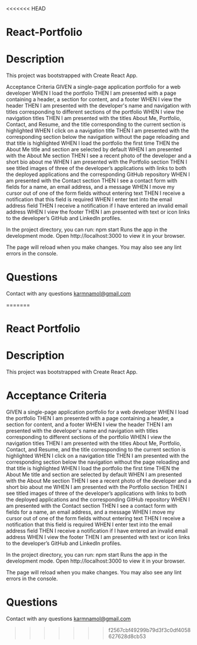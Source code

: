 <<<<<<< HEAD
 #  React-Portfolio


# Description
This project was bootstrapped with Create React App.

Acceptance Criteria
GIVEN a single-page application portfolio for a web developer WHEN I load the portfolio THEN I am presented with a page containing a header, a section for content, and a footer WHEN I view the header THEN I am presented with the developer's name and navigation with titles corresponding to different sections of the portfolio WHEN I view the navigation titles THEN I am presented with the titles About Me, Portfolio, Contact, and Resume, and the title corresponding to the current section is highlighted WHEN I click on a navigation title THEN I am presented with the corresponding section below the navigation without the page reloading and that title is highlighted WHEN I load the portfolio the first time THEN the About Me title and section are selected by default WHEN I am presented with the About Me section THEN I see a recent photo of the developer and a short bio about me WHEN I am presented with the Portfolio section THEN I see titled images of three of the developer’s applications with links to both the deployed applications and the corresponding GitHub repository WHEN I am presented with the Contact section THEN I see a contact form with fields for a name, an email address, and a message WHEN I move my cursor out of one of the form fields without entering text THEN I receive a notification that this field is required WHEN I enter text into the email address field THEN I receive a notification if I have entered an invalid email address WHEN I view the footer THEN I am presented with text or icon links to the developer’s GitHub and LinkedIn profiles.

In the project directory, you can run:
npm start
Runs the app in the development mode.
Open http://localhost:3000 to view it in your browser.

The page will reload when you make changes.
You may also see any lint errors in the console.

# Questions
Contact with any questions karmnamol@gmail.com


=======
# React Portfolio



# Description
This project was bootstrapped with Create React App.

 # Acceptance Criteria
GIVEN a single-page application portfolio for a web developer WHEN I load the portfolio THEN I am presented with a page containing a header, a section for content, and a footer WHEN I view the header THEN I am presented with the developer's name and navigation with titles corresponding to different sections of the portfolio WHEN I view the navigation titles THEN I am presented with the titles About Me, Portfolio, Contact, and Resume, and the title corresponding to the current section is highlighted WHEN I click on a navigation title THEN I am presented with the corresponding section below the navigation without the page reloading and that title is highlighted WHEN I load the portfolio the first time THEN the About Me title and section are selected by default WHEN I am presented with the About Me section THEN I see a recent photo of the developer and a short bio about me WHEN I am presented with the Portfolio section THEN I see titled images of three of the developer’s applications with links to both the deployed applications and the corresponding GitHub repository WHEN I am presented with the Contact section THEN I see a contact form with fields for a name, an email address, and a message WHEN I move my cursor out of one of the form fields without entering text THEN I receive a notification that this field is required WHEN I enter text into the email address field THEN I receive a notification if I have entered an invalid email address WHEN I view the footer THEN I am presented with text or icon links to the developer’s GitHub and LinkedIn profiles.

In the project directory, you can run:
npm start
Runs the app in the development mode.
Open http://localhost:3000 to view it in your browser.

The page will reload when you make changes.
You may also see any lint errors in the console.

# Questions
Contact with any questions karmnamol@gmail.com

>>>>>>> f2567cbf49299b79d3f3c0df4058627628d8cb53
